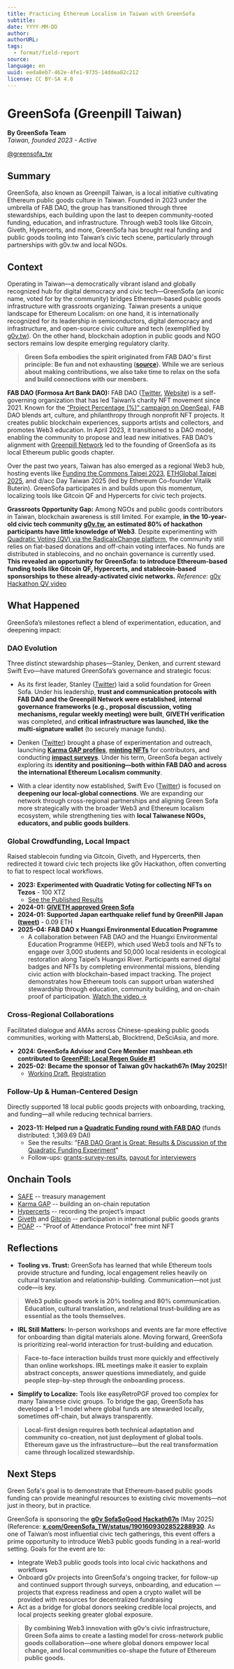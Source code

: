 ```yaml
---
title: Practicing Ethereum Localism in Taiwan with GreenSofa
subtitle: 
date: YYYY-MM-DD
author: 
authorURL: 
tags:
  - format/field-report
source: 
language: en
uuid: eeda8eb7-462e-4fe1-9735-14ddea82c212
license: CC BY-SA 4.0
---
```

# GreenSofa (Greenpill Taiwan)  
**By GreenSofa Team**  
*Taiwan, founded 2023 - Active*

[@greensofa_tw](https://twitter.com/greensofa_tw)
## Summary  
GreenSofa, also known as Greenpill Taiwan, is a local initiative cultivating Ethereum public goods culture in Taiwan. Founded in 2023 under the umbrella of FAB DAO, the group has transitioned through three stewardships, each building upon the last to deepen community-rooted funding, education, and infrastructure. Through web3 tools like Gitcoin, Giveth, Hypercerts, and more, GreenSofa has brought real funding and public goods tooling into Taiwan’s civic tech scene, particularly through partnerships with g0v.tw and local NGOs.

## Context  
Operating in Taiwan—a democratically vibrant island and globally recognized hub for digital democracy and civic tech—GreenSofa (an iconic name, voted for by the community) bridges Ethereum-based public goods infrastructure with grassroots organizing. Taiwan presents a unique landscape for Ethereum Localism: on one hand, it is internationally recognized for its leadership in semiconductors, digital democracy and infrastructure, and open-source civic culture and tech (exemplified by [g0v.tw](https://g0v.tw/intl/en/)). On the other hand, blockchain adoption in public goods and NGO sectors remains low despite emerging regulatory clarity.

> **Green Sofa embodies the spirit originated from FAB DAO's first principle: Be fun and not exhausting ([source](https://snapshot.org/#/fabdao.eth/proposal/0x8d10709297c7f530543ddd7550c72f585169d519b18884bab92710284c003769)). While we are serious about making contributions, we also take time to relax on the sofa and build connections with our members.**

**FAB DAO (Formosa Art Bank DAO):** FAB DAO ([Twitter](https://x.com/FAB_DAO), [Website](https://fabdao.world/)) is a self-governing organization that has led Taiwan’s charity NFT movement since 2021. Known for the [“Project Percentage (%)” campaign on OpenSea](https://opensea.io/collection/projectpercentage)), FAB DAO blends art, culture, and philanthropy through nonprofit NFT projects. It creates public blockchain experiences, supports artists and collectors, and promotes Web3 education. In April 2023, it transitioned to a DAO model, enabling the community to propose and lead new initiatives. FAB DAO’s alignment with [Greenpill Network](https://greenpill.network) led to the founding of GreenSofa as its local Ethereum public goods chapter.

Over the past two years, Taiwan has also emerged as a regional Web3 hub, hosting events like [Funding the Commons Taipei 2023](https://www.fundingthecommons.io/taipei2023), [ETHGlobal Taipei 2025](https://ethglobal.com/events/taipei), and d/acc Day Taiwan 2025 (led by Ethereum Co-founder Vitalik Buterin). GreenSofa participates in and builds upon this momentum, localizing tools like Gitcoin QF and Hypercerts for civic tech projects.

**Grassroots Opportunity Gap:** Among NGOs and public goods contributors in Taiwan, blockchain awareness is still limited. For example, **in the 10-year-old civic tech community [g0v.tw]([g0v.tw](https://g0v.tw/intl/en/)), an estimated 80% of hackathon participants have little knowledge of Web3**. Despite experimenting with [Quadratic Voting (QV) via the RadicalxChange platform](https://quadraticvote.radicalxchange.org/), the community still relies on fiat-based donations and off-chain voting interfaces. No funds are distributed in stablecoins, and no onchain governance is currently used. **This revealed an opportunity for GreenSofa: to introduce Ethereum-based funding tools like Gitcoin QF, Hypercerts, and stablecoin-based sponsorships to these already-activated civic networks.**
*Reference:* [g0v Hackathon QV video](https://youtu.be/XI8z0v9weFI)

## What Happened  
GreenSofa’s milestones reflect a blend of experimentation, education, and deepening impact:

### DAO Evolution  
Three distinct stewardship phases—Stanley, Denken, and current steward Swift Evo—have matured GreenSofa’s governance and strategic focus:

- As its first leader, Stanley ([Twitter](https://x.com/shi79536?s=21)) laid a solid foundation for Green Sofa. Under his leadership, **trust and communication protocols with FAB DAO and the Greenpill Network were established**, **internal governance frameworks (e.g., proposal discussion, voting mechanisms, regular weekly meeting) were built**, **GIVETH verification** was completed, and **critical infrastructure was launched, like the multi-signature wallet** (to securely manage funds).

- Denken ([Twitter](https://x.com/denkeni)) brought a phase of experimentation and outreach, launching **[Karma GAP profiles](https://gap.karmahq.xyz/project/greensofa)**, **[minting NFTs](https://www.akaswap.com/akaobj/25336)** for contributors, and conducting **[impact surveys](https://hackmd.io/@greensofa/quarterly-surveys)**. Under his term, GreenSofa began actively exploring its **identity and positioning—both within FAB DAO and across the international Ethereum Localism community**.

- With a clear identity now established, Swift Evo ([Twitter](https://x.com/swiftevo1)) is focused on **deepening our local-global connections**. We are expanding our network through cross-regional partnerships and aligning Green Sofa more strategically with the broader Web3 and Ethereum localism ecosystem, while strengthening ties with **local Taiwanese NGOs, educators, and public goods builders**.

### Global Crowdfunding, Local Impact
Raised stablecoin funding via Gitcoin, Giveth, and Hypercerts, then redirected it toward civic tech projects like g0v Hackathon, often converting to fiat to respect local workflows.

- **2023: Experimented with Quadratic Voting for collecting NFTs on Tezos** - 100 XTZ
	- [See the Published Results](https://www.craft.me/s/3q3zGEVAwHEEce)
- **2024-01: [GIVETH approved Green Sofa](https://giveth.io/project/greensofa-greenpill-taiwan)**
- **2024-01: Supported Japan earthquake relief fund by GreenPill Japan ([tweet](https://x.com/GreenSofa_TW/status/1743773826364969072))** - 0.09 ETH
- **2025-04: FAB DAO x Huangxi Environmental Education Programme**
	- A collaboration between FAB DAO and the Huangxi Environmental Education Programme (HEEP), which used Web3 tools and NFTs to engage over 3,000 students and 50,000 local residents in ecological restoration along Taipei’s Huangxi River. Participants earned digital badges and NFTs by completing environmental missions, blending civic action with blockchain-based impact tracking. The project demonstrates how Ethereum tools can support urban watershed stewardship through education, community building, and on-chain proof of participation. [Watch the video →](https://www.youtube.com/watch?v=JhdOdtcD_8Y)

### Cross-Regional Collaborations
Facilitated dialogue and AMAs across Chinese-speaking public goods communities, working with MattersLab, Blocktrend, DeSciAsia, and more.
  
- **2024: GreenSofa Advisor and Core Member mashbean.eth contributed to [GreenPill: Local Regen Guide #1](https://greenpill.network/pdf/local-regen-guide.pdf)**
- **2025-02: Became the sponsor of Taiwan g0v hackath67n (May 2025)!**
	- [Working Draft](https://g0v.hackmd.io/@jothon/GreenSofa), [Registration](https://g0v-jothon.kktix.cc/events/g0v-hackath67n)

### Follow-Up & Human-Centered Design 
Directly supported 18 local public goods projects with onboarding, tracking, and funding—all while reducing technical barriers.
  
- **2023-11: Helped run a [Quadratic Funding round with FAB DAO](https://explorer.gitcoin.co/#/round/10/0x5f7b8b79f5ebad59f493ab80dc87830e040e0029)** (funds distributed: 1,369.69 DAI)
	- See the results: "[FAB DAO Grant is Great: Results & Discussion of the Quadratic Funding Experiment](https://mirror.xyz/mashbean.eth/KCq0spYlJ20Vle3Z_-qMucGt_oOsDovNNfcCd-Nad9M)"
	- Follow-ups: [grants-survey-results](https://hackmd.io/@greensofa/grants-survey-results), [payout for interviewers](https://optimism.blockscout.com/tx/0xc26f77ea93455c725220c3fa0becf534dfe58746db968ef496fe70dc88be3b51)

## Onchain Tools

- [SAFE](https://safe.global) -- treasury management
- [Karma GAP](https://gap.karmahq.xyz/project/greensofa) -- building an on-chain reputation
- [Hypercerts](https://www.hypercerts.org) -- recording the project’s impact
- [Giveth](https://giveth.io) and [Gitcoin](https://www.gitcoin.co) -- participation in international public goods grants
- [POAP](https://poap.xyz) -- "Proof of Attendance Protocol" free mint NFT

## Reflections  

- **Tooling vs. Trust:** GreenSofa has learned that while Ethereum tools provide structure and funding, local engagement relies heavily on cultural translation and relationship-building. Communication—not just code—is key.
  
>   **Web3 public goods work is 20% tooling and 80% communication. Education, cultural translation, and relational trust-building are as essential as the tools themselves.**

- **IRL Still Matters:** In-person workshops and events are far more effective for onboarding than digital materials alone. Moving forward, GreenSofa is prioritizing real-world interaction for trust-building and education.
  
>   **Face-to-face interaction builds trust more quickly and effectively than online workshops. IRL meetings make it easier to explain abstract concepts, answer questions immediately, and guide people step-by-step through the onboarding process.**

- **Simplify to Localize:** Tools like easyRetroPGF proved too complex for many Taiwanese civic groups. To bridge the gap, GreenSofa has developed a 1-1 model where global funds are stewarded locally, sometimes off-chain, but always transparently.
  
>   **Local-first design requires both technical adaptation and community co-creation, not just deployment of global tools. Ethereum gave us the infrastructure—but the real transformation came through localized stewardship.**

## Next Steps  
Green Sofa's goal is to demonstrate that Ethereum-based public goods funding can provide meaningful resources to existing civic movements—not just in theory, but in practice.

GreenSofa is sponsoring the [**g0v SofaSoGood Hackath67n**](https://g0v-jothon.kktix.cc/events/g0v-hackath67n) (May 2025) (Reference: **[x.com/GreenSofa_TW/status/1901609302852288930](https://x.com/GreenSofa_TW/status/1901609302852288930)**. As one of Taiwan’s most influential civic tech gatherings, this event offers a prime opportunity to introduce Web3 public goods funding in a real-world setting. Goals for the event are to:

- Integrate Web3 public goods tools into local civic hackathons and workflows  
- Onboard g0v projects into GreenSofa's ongoing tracker, for follow-up and continued support through surveys, onboarding, and education — projects that express readiness and open a crypto wallet will be provided with resources for decentralized fundraising
- Act as a bridge for global donors seeking credible local projects, and local projects seeking greater global exposure.

> **By combining Web3 innovation with g0v’s civic infrastructure, Green Sofa aims to create a lasting model for cross-network public goods collaboration—one where global donors empower local change, and local communities co-shape the future of Ethereum public goods.**